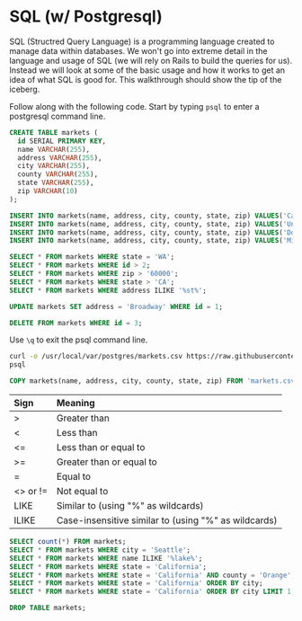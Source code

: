 # SQL (w/ Postgresql)

SQL (Structred Query Language) is a programming language created to manage data within databases. We won't go into extreme detail in the language and usage of SQL (we will rely on Rails to build the queries for us). Instead we will look at some of the basic usage and how it works to get an idea of what SQL is good for. This walkthrough should show the tip of the iceberg.

Follow along with the following code. Start by typing `psql` to enter a postgresql command line.

```sql
CREATE TABLE markets (
  id SERIAL PRIMARY KEY,
  name VARCHAR(255),
  address VARCHAR(255),
  city VARCHAR(255),
  county VARCHAR(255),
  state VARCHAR(255),
  zip VARCHAR(10)
);
```

```sql
INSERT INTO markets(name, address, city, county, state, zip) VALUES('Cap Hill', '123 Fake St', 'Seattle', 'King', 'WA', 98102);
INSERT INTO markets(name, address, city, county, state, zip) VALUES('University District', 'The Ave', 'Seattle', 'King', 'WA', 98105);
INSERT INTO markets(name, address, city, county, state, zip) VALUES('Downtown Madison', 'Main st', 'Madison', 'Dane', 'WI', 53711);
INSERT INTO markets(name, address, city, county, state, zip) VALUES('Mission District', 'Bartlett st', 'San Francisco','San Francisco', 'CA', 94101);
```

```sql
SELECT * FROM markets WHERE state = 'WA';
SELECT * FROM markets WHERE id > 2;
SELECT * FROM markets WHERE zip > '60000';
SELECT * FROM markets WHERE state > 'CA';
SELECT * FROM markets WHERE address ILIKE '%st%';
```

```sql
UPDATE markets SET address = 'Broadway' WHERE id = 1;
```

```sql
DELETE FROM markets WHERE id = 3;
```

Use `\q` to exit the psql command line.

```sh
curl -o /usr/local/var/postgres/markets.csv https://raw.githubusercontent.com/code-builders/curriculum/master/tools/resources/markets.csv
psql
```
```sql
COPY markets(name, address, city, county, state, zip) FROM 'markets.csv'  WITH NULL AS '' DELIMITER ',';
```

| Sign     | Meaning     |
| :------------- | :------------- |
| >       | Greater than       |
| <       | Less than       |
| <=       | Less than or equal to       |
| >=       | Greater than or equal to       |
| =       | Equal to       |
| <> or !=       | Not equal to       |
| LIKE       | Similar to (using "%" as wildcards)       |
| ILIKE       | Case-insensitive similar to (using "%" as wildcards)       |

```sql
SELECT count(*) FROM markets;
SELECT * FROM markets WHERE city = 'Seattle';
SELECT * FROM markets WHERE name ILIKE '%lake%';
SELECT * FROM markets WHERE state = 'California';
SELECT * FROM markets WHERE state = 'California' AND county = 'Orange';
SELECT * FROM markets WHERE state = 'California' ORDER BY city;
SELECT * FROM markets WHERE state = 'California' ORDER BY city LIMIT 1;
```

```sql
DROP TABLE markets;
```
